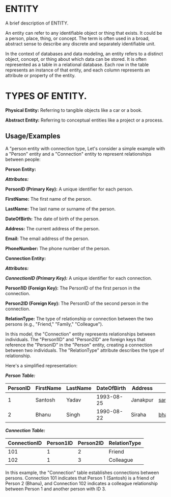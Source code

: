 # ENTITY

A brief description of ENTITY.

An entity can refer to any identifiable object or thing that exists. It could be a person, place, thing, or concept. The term is often used in a broad, abstract sense to describe any discrete and separately identifiable unit.

In the context of databases and data modeling, an entity refers to a distinct object, concept, or thing about which data can be stored. It is often represented as a table in a relational database. Each row in the table represents an instance of that entity, and each column represents an attribute or property of the entity.


# TYPES OF ENTITY.

**Physical Entity:** Referring to tangible objects like a car or a book.

**Abstract Entity:** Referring to conceptual entities like a project or a process.





## Usage/Examples

 A "person entity with connection type, Let's consider a simple example with a "Person" entity and a "Connection" entity to represent relationships between people:

**Person Entity:**

***Attributes:***

**PersonID (Primary Key):** A unique identifier for each person.

**FirstName:** The first name of the person.

**LastName:** The last name or surname of the person.

**DateOfBirth:** The date of birth of the person.

**Address:** The current address of the person.

**Email:** The email address of the person.

**PhoneNumber:** The phone number of the person.


**Connection Entity:**

***Attributes:***

***ConnectionID (Primary Key):*** A unique identifier for each connection.

**Person1ID (Foreign Key):** The PersonID of the first person in the connection.

**Person2ID (Foreign Key):** The PersonID of the second person in the connection.

**RelationType:** The type of relationship or connection between the two persons (e.g., "Friend," "Family," "Colleague").

In this model, the "Connection" entity represents relationships between individuals. The "Person1ID" and "Person2ID" are foreign keys that reference the "PersonID" in the "Person" entity, creating a connection between two individuals. The "RelationType" attribute describes the type of relationship.

Here's a simplified representation:

***Person Table:***

| PersonID | FirstName | LastName | DateOfBirth | Address  | Email                          | PhoneNumber |
| -------- | :-------- | -------- | ----------- | -------- | ------------------------------ | ----------- |
| 1        | Santosh   | Yadav    | 1993-08-25  | Janakpur | santoshyadav@Mentorfriends.com | 9860709636  |
| 2        | Bhanu     | Singh    | 1990-08-22  | Siraha   | bhanusingh@mentorfriends.com   | 9818097288  |

***Connection Table:***

| ConnectionID | Person1ID | Person2ID | RelationType |
| ------------ | --------- | --------- | ------------ |
| 101          | 1         | 2         | Friend       |
| 102          | 1         | 3         | Colleague    |

In this example, the "Connection" table establishes connections between persons. Connection 101 indicates that Person 1 (Santosh) is a friend of Person 2 (Bhanu), and Connection 102 indicates a colleague relationship between Person 1 and another person with ID 3.


